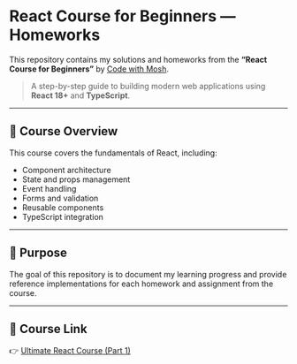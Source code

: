 # React Course for Beginners — Homeworks

This repository contains my solutions and homeworks from the **“React Course for Beginners”** by [Code with Mosh](https://codewithmosh.com/p/ultimate-react-part1).

> A step-by-step guide to building modern web applications using **React 18+** and **TypeScript**.

---

## 📘 Course Overview

This course covers the fundamentals of React, including:

* Component architecture
* State and props management
* Event handling
* Forms and validation
* Reusable components
* TypeScript integration

---

## 🎯 Purpose

The goal of this repository is to document my learning progress and provide reference implementations for each homework and assignment from the course.

---

## 🔗 Course Link

👉 [Ultimate React Course (Part 1)](https://codewithmosh.com/p/ultimate-react-part1)

